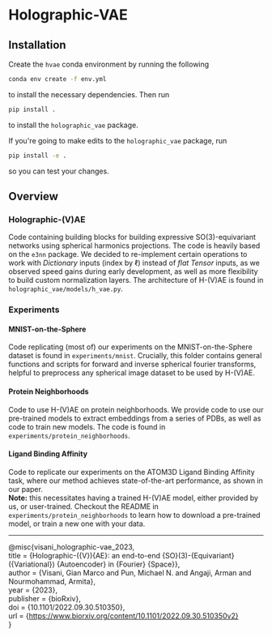 # Holographic-VAE

## Installation

Create the `hvae` conda environment by running the following

```bash
conda env create -f env.yml
```

to install the necessary dependencies.
Then run

```bash
pip install .
```

to install the `holographic_vae` package.

If you're going to make edits to the `holographic_vae` package, run

```bash
pip install -e .
```

so you can test your changes.

## Overview

### Holographic-(V)AE
Code containing building blocks for building expressive SO(3)-equivariant networks using spherical harmonics projections. The code is heavily based on the `e3nn` package. We decided to re-implement certain operations to work with *Dictionary* inputs (index by $\ell$) instead of *flat Tensor* inputs, as we observed speed gains during early development, as well as more flexibility to build custom normalization layers. The architecture of H-(V)AE is found in `holographic_vae/models/h_vae.py`.

### Experiments

#### MNIST-on-the-Sphere

Code replicating (most of) our experiments on the MNIST-on-the-Sphere dataset is found in `experiments/mnist`. Crucially, this folder contains general functions and scripts for forward and inverse spherical fourier transforms, helpful to preprocess any spherical image dataset to be used by H-(V)AE.

#### Protein Neighborhoods
Code to use H-(V)AE on protein neighborhoods. We provide code to use our pre-trained models to extract embeddings from a series of PDBs, as well as code to train new models. The code is found in `experiments/protein_neighborhoods`.

#### Ligand Binding Affinity
Code to replicate our experiments on the ATOM3D Ligand Binding Affinity task, where our method achieves state-of-the-art performance, as shown in our paper.  
**Note:** this necessitates having a trained H-(V)AE model, either provided by us, or user-trained. Checkout the README in `experiments/protein_neighborhoods` to learn how to download a pre-trained model, or train a new one with your data.

---

@misc{visani_holographic-vae_2023,  
  title = {Holographic-({V}){AE}: an end-to-end {SO}(3)-{Equivariant} ({Variational}) {Autoencoder} in {Fourier} {Space}},  
  author = {Visani, Gian Marco and Pun, Michael N. and Angaji, Arman and Nourmohammad, Armita},  
	year = {2023},  
  publisher = {bioRxiv},  
  doi = {10.1101/2022.09.30.510350},  
  url = {https://www.biorxiv.org/content/10.1101/2022.09.30.510350v2}  
 }


